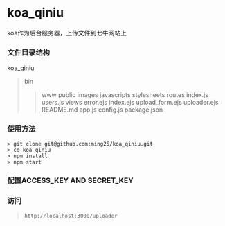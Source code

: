 # koa_qiniu
koa作为后台服务器，上传文件到七牛网站上



### 文件目录结构
koa_qiniu
> bin
>> www
> public
>> images
>> javascripts
>> stylesheets
> routes
>> index.js
>> users.js
> views
>> error.ejs
>> index.ejs
>> upload_form.ejs
>> uploader.ejs
> README.md
> app.js
> config.js
> package.json



### 使用方法
```
> git clone git@github.com:ming25/koa_qiniu.git
> cd koa_qiniu
> npm install
> npm start
```

### 配置ACCESS_KEY AND SECRET_KEY




### 访问
> `http://localhost:3000/uploader`
